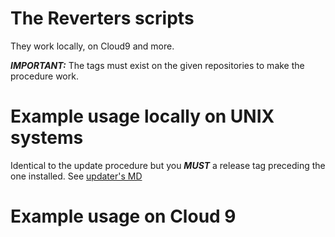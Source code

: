 # The Reverters scripts

They work locally, on Cloud9 and more.

***IMPORTANT:*** The tags must exist on the given repositories to make the procedure work.

# Example usage locally on UNIX systems

Identical to the update procedure but you ***MUST*** a release tag preceding the one installed. See [updater's MD](https://github.com/Puzzlout/TrekToursInstaller/blob/master/Reverters.Usage.md)

# Example usage on Cloud 9

```

```
